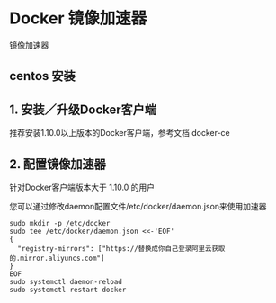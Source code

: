 

# Docker 镜像加速器

[镜像加速器](https://cr.console.aliyun.com/cn-hangzhou/instances/mirrors)


## centos 安装

## 1. 安装／升级Docker客户端
推荐安装1.10.0以上版本的Docker客户端，参考文档 docker-ce

## 2. 配置镜像加速器
针对Docker客户端版本大于 1.10.0 的用户

您可以通过修改daemon配置文件/etc/docker/daemon.json来使用加速器
```shell script
sudo mkdir -p /etc/docker
sudo tee /etc/docker/daemon.json <<-'EOF'
{
  "registry-mirrors": ["https://替换成你自己登录阿里云获取的.mirror.aliyuncs.com"]
}
EOF
sudo systemctl daemon-reload
sudo systemctl restart docker
```